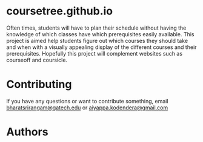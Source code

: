 # coursetree.github.io

  Often times, students will have to plan their schedule without having the knowledge of which classes have which prerequisites easily available. This project is aimed help students figure out which courses they should take and when with a visually appealing display of the different courses and their prerequisites. Hopefully this project will complement websites such as courseoff and coursicle.

# Contributing
If you have any questions or want to contribute something, email bharatsrirangam@gatech.edu or aiyappa.kodendera@gmail.com

# Authors 
